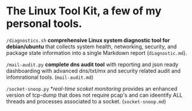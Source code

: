 # The Linux Tool Kit, a few of my personal tools.

`/diagnostics.sh` **comprehensive Linux system diagnostic tool for debian/ubuntu** that collects system health, networking, security, and package state information into a single Markdown report (`diagnostic.md`). 

`/mail-audit.py` **complete dns audit tool** with reporting and json ready dashboarding with advanced dns/txt/mx and security related audit and infomrational tools. (`mail-audit.md`)

`/socket-snoop.py` **real-time scoket monitoring* provides an enhanced version of tcp-dump that does not require pcap's and can ideentify ALL threads and processes associated to a socket. (`socket-snoop.md`)

